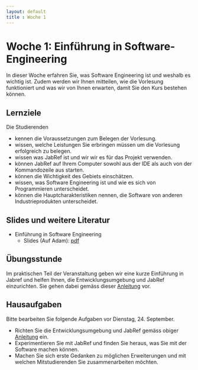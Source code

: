 ```yaml
---
layout: default
title : Woche 1
---
```


# Woche 1: Einführung in Software-Engineering

In dieser Woche erfahren Sie, was Software Engineering ist und weshalb es wichtig ist. 
Zudem werden wir Ihnen mitteilen, wie die Vorlesung funktioniert und was wir von Ihnen erwarten, damit Sie den Kurs bestehen können. 

## Lernziele 

Die Studierenden

* kennen die Voraussetzungen zum Belegen der Vorlesung.
* wissen, welche Leistungen Sie erbringen müssen um die Vorlesung erfolgreich zu belegen.
* wissen was JabRef ist und wir wir es für das Projekt verwenden. 
* können JabRef auf Ihrem Computer sowohl aus der IDE als auch von der Kommandozeile aus starten. 
* können die Wichtigkeit des Gebiets einschätzen.
* wissen, was Software Engineering ist und wie es sich von Programmieren unterscheidet.
* können die Hauptcharakteristiken nennen, die Software von anderen Industrieprodukten unterscheidet.


## Slides und weitere Literatur

* Einführung in Software Engineering
    * Slides (Auf Adam): [pdf](../underconstruction)


## Übungsstunde

 Im praktischen Teil der Veranstaltung geben wir eine kurze Einführung in 
 Jabref und helfen Ihnen, die Entwicklungsumgebung und JabRef einzurichten. Sie gehen dabei gemäss dieser [Anleitung](../exercises/jabref-setup) vor. 


## Hausaufgaben

Bitte bearbeiten Sie folgende Aufgaben vor Dienstag, 24. September. 

* Richten Sie die Entwicklungsumgebung und JabRef gemäss obiger [Anleitung](../exercises/jabref-setup) ein. 
* Experimentieren Sie mit JabRef und finden Sie heraus, was Sie mit der Software machen können. 
* Machen Sie sich erste Gedanken zu möglichen Erweiterungen und mit welchen Mitstudierenden Sie zusammenarbeiten möchten.


